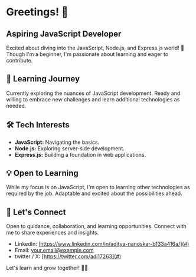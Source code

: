 # Greetings! 👋

## Aspiring JavaScript Developer

Excited about diving into the JavaScript, Node.js, and Express.js world! 🚀 Though I'm a beginner, I'm passionate about learning and eager to contribute.

## 🌱 Learning Journey

Currently exploring the nuances of JavaScript development. Ready and willing to embrace new challenges and learn additional technologies as needed.

## 🛠️ Tech Interests

- **JavaScript:** Navigating the basics.
- **Node.js:** Exploring server-side development.
- **Express.js:** Building a foundation in web applications.

## 💡 Open to Learning

While my focus is on JavaScript, I'm open to learning other technologies as required by the job. Adaptable and excited about the possibilities ahead.

## 💬 Let's Connect

Open to guidance, collaboration, and learning opportunities. Connect with me to share experiences and insights.

- LinkedIn: [https://www.linkedin.com/in/aditya-nanoskar-b133a416a/](#)
- Email: your.email@example.com
- twitter / X: [https://twitter.com/adi17263](#)

Let's learn and grow together! 🌱🚀
